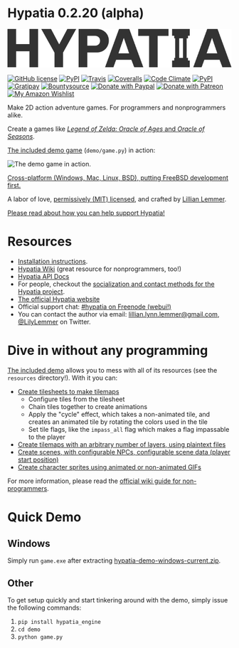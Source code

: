 # Hypatia 0.2.20 (alpha)

![Hypatia 0.2](media/logos/logotype-blacktext-transparentbg.png)

[![GitHub license](https://img.shields.io/github/license/lillian-lemmer/hypatia.svg?style=flat-square)](https://raw.githubusercontent.com/lillian-lemmer/hypatia/master/LICENSE) [![PyPI](https://img.shields.io/pypi/v/hypatia_engine.svg?style=flat-square)](https://pypi.python.org/pypi/hypatia_engine/) [![Travis](https://img.shields.io/travis/lillian-lemmer/hypatia.svg?style=flat-square)](https://travis-ci.org/lillian-lemmer/hypatia) [![Coveralls](https://img.shields.io/coveralls/lillian-lemmer/hypatia.svg?style=flat-square)](https://coveralls.io/r/lillian-lemmer/hypatia) [![Code Climate](https://img.shields.io/codeclimate/github/lillian-lemmer/hypatia.svg?style=flat-square)](https://codeclimate.com/github/lillian-lemmer/hypatia) [![PyPI](https://img.shields.io/pypi/dm/hypatia_engine.svg?style=flat-square)](https://pypi.python.org/pypi/hypatia_engine/) [![Gratipay](https://img.shields.io/gratipay/lillian-lemmer.svg?style=flat-square)](https://gratipay.com/~lillian-lemmer/) [![Bountysource](https://img.shields.io/bountysource/team/hypatia/activity.svg?style=flat-square)](https://www.bountysource.com/teams/hypatia) [![Donate with Paypal](https://img.shields.io/badge/paypal-donate-ff69b4.svg?style=flat-square)](https://www.paypal.com/cgi-bin/webscr?cmd=_s-xclick&hosted_button_id=YFHB5TMMXMNT6) [![Donate with Patreon](https://img.shields.io/badge/patreon-donate%20monthly-ff69b4.svg?style=flat-square)](https://www.patreon.com/lilylemmer) [![My Amazon Wishlist](https://img.shields.io/badge/amazon%20wishlist-buy%20me%20things-ff69b4.svg?style=flat-square)](http://amzn.com/w/NKBZ0CX162S9)

Make 2D action adventure games. For programmers and nonprogrammers alike.

Create a games like [_Legend of Zelda: Oracle of Ages_ and _Oracle of Seasons_](http://en.wikipedia.org/wiki/The_Legend_of_Zelda:_Oracle_of_Seasons_and_Oracle_of_Ages).

[The included demo game](#quick-demo) (`demo/game.py`) in action:

![The demo game in action.](http://lillian-lemmer.github.io/hypatia/media/recordings/2015-06-28-develop-640x480.gif)

[Cross-platform (Windows, Mac, Linux, BSD), putting FreeBSD development first.](https://github.com/lillian-lemmer/hypatia/wiki/Platform-Support)

A labor of love, [permissively (MIT) licensed](license.txt), and crafted by [Lillian Lemmer](http://github.com/lillian-lemmer/hypatia/wiki/About-the-Creator).

[Please read about how you can help support Hypatia!](https://github.com/lillian-lemmer/hypatia/wiki/Support-the-Project)

# Resources

  * [Installation instructions](https://github.com/lillian-lemmer/hypatia/wiki/Installation-Instructions).
  * [Hypatia Wiki](https://github.com/lillian-lemmer/hypatia/wiki/) (great resource for nonprogrammers, too!)
  * [Hypatia API Docs](https://lillian-lemmer.github.io/hypatia/api)
  * For people, checkout the [socialization and contact methods for the Hypatia project](https://github.com/lillian-lemmer/hypatia/wiki/Profiles).
  * [The official Hypatia website](http://lillian-lemmer.github.io/hypatia/)
  * Official support chat: [#hypatia on Freenode (webui!)](http://webchat.freenode.net/?channels=hypatia)
  * You can contact the author via email: lillian.lynn.lemmer@gmail.com, [@LilyLemmer](https:/twitter.com/LilyLemmer) on Twitter.

# Dive in without any programming

[The included demo](#quick-demo) allows you to mess with all of its resources (see the `resources` directory!). With it you can:

  * [Create tilesheets to make tilemaps](https://github.com/lillian-lemmer/hypatia/wiki/Tilesheets)
    * Configure tiles from the tilesheet
    * Chain tiles together to create animations
    * Apply the "cycle" effect, which takes a non-animated tile, and creates an animated tile by rotating the colors used in the tile
    * Set tile flags, like the `impass_all` flag which makes a flag impassable to the player
  * [Create tilemaps with an arbitrary number of layers, using plaintext files](https://github.com/lillian-lemmer/hypatia/wiki/tilemap.txt)
  * [Create scenes, with configurable NPCs, configurable scene data (player start position)](https://github.com/lillian-lemmer/hypatia/wiki/Nonprogrammer-Guide#editing-scene-data)
  * [Create character sprites using animated or non-animated GIFs](https://github.com/lillian-lemmer/hypatia/wiki/Walkabout-Sprites)

For more information, please read the [official wiki guide for non-programmers](https://github.com/lillian-lemmer/hypatia/wiki/Nonprogrammer-Guide).

# Quick Demo

## Windows

Simply run `game.exe` after extracting [hypatia-demo-windows-current.zip](https://lillian-lemmer.github.io/hypatia/releases/hypatia-demo-windows-current.zip).

## Other

To get setup quickly and start tinkering around with the demo, simply issue the following commands:

  1. `pip install hypatia_engine`
  2. `cd demo`
  3. `python game.py`

